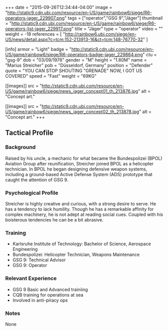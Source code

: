 +++
date = "2015-09-26T12:34:44-04:00"
image = "http://static9.cdn.ubi.com/resource/en-US/game/rainbow6/siege/R6-operators-jager_229907.png"
tags = ["operator","GSG 9","Jäger"]
thumbnail = "http://static9.cdn.ubi.com/resource/en-US/game/rainbow6/siege/R6-operators-list-jager_229917.png"
title = "Jäger"
type = "operator"
video = ""
weight = -18
references = [
  "http://rainbow6.ubi.com/siege/en-US/news/detail.aspx?c=tcm:152-213913-16&ct=tcm:148-76770-32"
]

[info]
  armor = "Light"
  badge = "http://static9.cdn.ubi.com/resource/en-US/game/rainbow6/siege/R6-operators-badge-jager_229864.png"
  ctu = "gsg-9"
  dob = "03/09/1978"
  gender = "M"
  height = "1.80M"
  name = "Marius Streicher"
  pob = "Düsseldorf, Germany"
  position = "Defender"
  quote = "YOU CAN STOP SHOUTING \"GRENADE\" NOW, I GOT US COVERED"
  speed = "Fast"
  weight = "69KG"

[[images]]
  src = "http://static9.cdn.ubi.com/resource/en-US/game/rainbow6/siege/news_jager_concept01_th_213876.jpg"
  alt = "Concept art."

[[images]]
  src = "http://static9.cdn.ubi.com/resource/en-US/game/rainbow6/siege/news_jager_concept02_th_213878.jpg"
  alt = "Concept art."
+++

## Tactical Profile

### Background

Raised by his uncle, a mechanic for what became the Bundespolizei (BPOL) Aviation Group after reunification, Streicher joined BPOL as a helicopter technician. In BPOL he began designing defensive weapon systems, including a ground-based Active Defense System (ADS) prototype that caught the attention of GSG 9.

### Psychological Profile

Streicher is highly creative and curious, with a strong desire to serve. He has a tendency to lack humility. Though he has a remarkable affinity for complex machinery, he is not adept at reading social cues. Coupled with his boisterous tendencies he can be a bit abrasive.

### Training

* Karlsruhe Institute of Technology: Bachelor of Science, Aerospace Engineering
* Bundespolizei: Helicopter Technician, Weapons Maintenance
* GSG 9: Technical Advisor
* GSG 9: Operator

### Relevant Experience

* GSG 9 Basic and Advanced trainiing
* CQB training for operations at sea
* Involved in anti-piracy ops

### Notes

None
